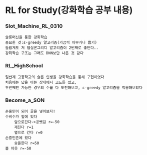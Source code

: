 # RL for Study(강화학습 공부 내용)
### Slot_Machine_RL_0310
    슬롯머신을 통한 강화학습
    중요한 것:ε-greedy 알고리즘(가끔씩 아무거나 뽑기)
    놀랍게도 저 엡실론그리디 알고리즘이 2번째로 좋단다..
    강화학습 구조는 그래도 DNN보단 나은 것 같다
### RL_HighSchool
    일반계 고등학교의 슬픈 인생을 강화학습을 통해 구현하였다
    처음에는 답을 아는 상태에서 코드를 짰고,
    두번째엔 가능한 경우의 수를 다 도전해보고, ε-greedy 알고리즘을 적용해보았다
### Become_a_SON
    손흥민이 되어 골을 넣어보자!
    수비수가 앞에 있다
        앞으로간다->공뺏김 r=-50
        제친다 r=1
        옆으로 간다 r=0
    손흥민존에 왔다
        슛을한다 r=50
    볼 아웃 r=-50
